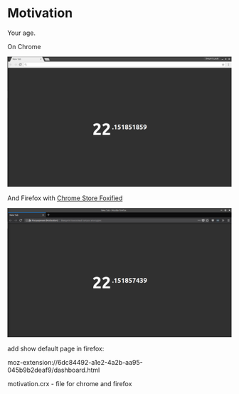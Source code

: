 Motivation
========

Your age.

On Chrome

![](chrome_motivation_lysak.png)

And Firefox with [Chrome Store Foxified](https://addons.mozilla.org/uk/firefox/addon/chrome-store-foxified "Chrome Store Foxified ")

![](firefox_motivation_lysak.png)


add show default page in firefox:

moz-extension://6dc84492-a1e2-4a2b-aa95-045b9b2deaf9/dashboard.html

motivation.crx - file for chrome and firefox
